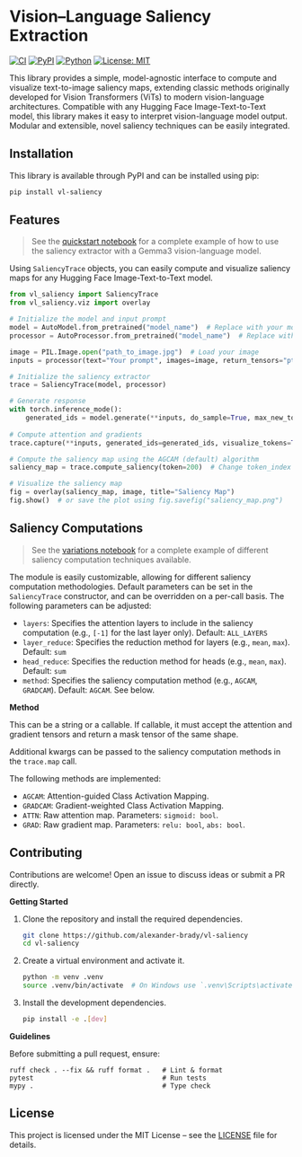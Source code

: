 # Vision–Language Saliency Extraction

[![CI](https://github.com/alexander-brady/vl-saliency/actions/workflows/ci.yml/badge.svg)](https://github.com/alexander-brady/vl-saliency/actions/workflows/ci.yml)
[![PyPI](https://img.shields.io/pypi/v/vl-saliency.svg)](https://pypi.org/project/vl-saliency/)
[![Python](https://img.shields.io/badge/python-≥3.10-purple.svg)](https://www.python.org/)
[![License: MIT](https://img.shields.io/github/license/alexander-brady/vl-saliency.svg)](https://github.com/alexander-brady/vl-saliency/blob/main/LICENSE)

This library provides a simple, model-agnostic interface to compute and visualize text-to-image saliency maps, extending classic methods originally developed for Vision Transformers (ViTs) to modern vision-language architectures. Compatible with any Hugging Face Image-Text-to-Text model, this library makes it easy to interpret vision-language model output. Modular and extensible, novel saliency techniques can be easily integrated.

## Installation

This library is available through PyPI and can be installed using pip:

```bash
pip install vl-saliency
```

## Features

> See the [quickstart notebook](notebooks/quickstart.ipynb) for a complete example of how to use the saliency extractor with a Gemma3 vision-language model.

Using `SaliencyTrace` objects, you can easily compute and visualize saliency maps for any Hugging Face Image-Text-to-Text model.

```python
from vl_saliency import SaliencyTrace
from vl_saliency.viz import overlay

# Initialize the model and input prompt
model = AutoModel.from_pretrained("model_name")  # Replace with your model name
processor = AutoProcessor.from_pretrained("model_name")  # Replace with your processor name

image = PIL.Image.open("path_to_image.jpg")  # Load your image
inputs = processor(text="Your prompt", images=image, return_tensors="pt")

# Initialize the saliency extractor
trace = SaliencyTrace(model, processor)

# Generate response 
with torch.inference_mode():
    generated_ids = model.generate(**inputs, do_sample=True, max_new_tokens=200) 
    
# Compute attention and gradients
trace.capture(**inputs, generated_ids=generated_ids, visualize_tokens=True) 

# Compute the saliency map using the AGCAM (default) algorithm
saliency_map = trace.compute_saliency(token=200)  # Change token_index as needed

# Visualize the saliency map
fig = overlay(saliency_map, image, title="Saliency Map")
fig.show()  # or save the plot using fig.savefig("saliency_map.png")
```

## Saliency Computations

> See the [variations notebook](notebooks/variations.ipynb) for a complete example of different saliency computation techniques available.

The module is easily customizable, allowing for different saliency computation methodologies. Default parameters can be set in the `SaliencyTrace` constructor, and can be overridden on a per-call basis. The following parameters can be adjusted:

- `layers`: Specifies the attention layers to include in the saliency computation (e.g., `[-1]` for the last layer only). Default: `ALL_LAYERS`
- `layer_reduce`: Specifies the reduction method for layers (e.g., `mean`, `max`). Default: `sum`
- `head_reduce`: Specifies the reduction method for heads (e.g., `mean`, `max`). Default: `sum`
- `method`: Specifies the saliency computation method (e.g., `AGCAM`, `GRADCAM`). Default: `AGCAM`. See below.

**Method**

This can be a string or a callable. If callable, it must accept the attention and gradient tensors and return a mask tensor of the same shape.

Additional kwargs can be passed to the saliency computation methods in the `trace.map` call.

The following methods are implemented:
- `AGCAM`: Attention-guided Class Activation Mapping.
- `GRADCAM`: Gradient-weighted Class Activation Mapping.
- `ATTN`: Raw attention map. Parameters: `sigmoid: bool`.
- `GRAD`: Raw gradient map. Parameters: `relu: bool`, `abs: bool`.

## Contributing

Contributions are welcome! Open an issue to discuss ideas or submit a PR directly.

**Getting Started**

1. Clone the repository and install the required dependencies.

    ```bash
    git clone https://github.com/alexander-brady/vl-saliency
    cd vl-saliency
    ```

2. Create a virtual environment and activate it.

    ```bash
    python -m venv .venv
    source .venv/bin/activate  # On Windows use `.venv\Scripts\activate`
    ```

3. Install the development dependencies.
    ```bash
    pip install -e .[dev]
    ```

**Guidelines**

Before submitting a pull request, ensure:
```
ruff check . --fix && ruff format .   # Lint & format
pytest                                # Run tests
mypy .                                # Type check
```

## License

This project is licensed under the MIT License – see the [LICENSE](LICENSE) file for details.
